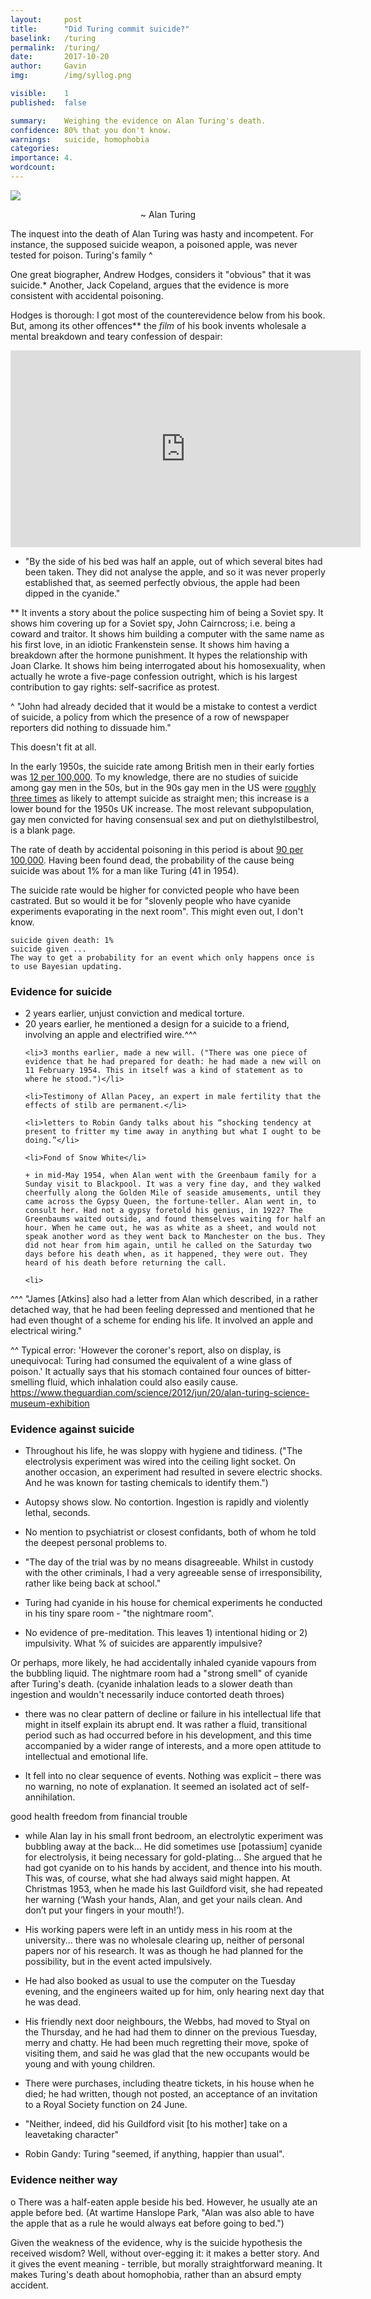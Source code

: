 ```yaml
---
layout: 	post
title:  	"Did Turing commit suicide?"
baselink:	/turing
permalink:	/turing/
date:   	2017-10-20
author:		Gavin	
img:		/img/syllog.png

visible:	1
published: 	false

summary:	Weighing the evidence on Alan Turing's death.
confidence: 80% that you don't know.
warnings: 	suicide, homophobia
categories: 
importance: 4.
wordcount: 		
---
```



<img src="/img/syllog.png"></a>
<center>~ Alan Turing</center>


The inquest into the death of Alan Turing was hasty and incompetent. For instance, the supposed suicide weapon, a poisoned apple, was never tested for poison. Turing's family ^

One great biographer, Andrew Hodges, considers it "obvious" that it was suicide.* Another, Jack Copeland, argues that the evidence is more consistent with accidental poisoning.

Hodges is thorough: I got most of the counterevidence below from his book. But, among its other offences** the <i>film</i> of his book invents wholesale a mental breakdown and teary confession of despair:

<iframe width="560" height="315" src="https://www.youtube.com/embed/zdyGvz2DSd8" frameborder="0" allowfullscreen></iframe>

* "By the side of his bed was half an apple, out of which several bites had been taken. They did not analyse the apple, and so it was never properly established that, as seemed perfectly obvious, the apple had been dipped in the cyanide."

**  It invents a story about the police suspecting him of being a Soviet spy. It shows him covering up for a Soviet spy, John Cairncross; i.e. being a coward and traitor. It shows him building a computer with the same name as his first love, in an idiotic Frankenstein sense. It shows him having a breakdown after the hormone punishment. It hypes the relationship with Joan Clarke. It shows him being interrogated about his homosexuality, when actually he wrote a five-page confession outright, which is his largest contribution to gay rights: self-sacrifice as protest.

^ "John had already decided that it would be a mistake to contest a verdict of suicide, a policy from which the presence of a row of newspaper reporters did nothing to dissuade him."


This doesn't fit at all.

In the early 1950s, the suicide rate among British men in their early forties was 
<a href="https://oup.silverchair-cdn.com/oup/backfile/Content_public/Journal/ije/39/6/10.1093_ije_dyq094/1/m_dyq094f3a.gif?Expires=1505678487&Signature=VCigV0ecvJUK5eIzdFDpm4hEH5gGdVCliOPEL0K8LZDwy9LYr8Tr~qHYcxZEIn8r7dcADLJIxiRCqDIimLxhsuYu-KD~uMmJIFffJr6xyPhl59eocUAnRSHV1TjsKGp6sptga4VTuOzFoUNxNZF2ENkLJxt6~TnfAh~3cmkxSu024m-UPF-LbQpKC9GxsopuaK1JAev0jbxTLIFSnYPgTia7q3OUgi0OWrJ3FtKjbxUJZ1tpm5QIgc83umqnkKB42mPQ6pWbg2A1aIm538efRON2GQJJUc0W-UQfhsCbOGSQH1eLPlWvIeDrOOnCd6uv9NCd2~4c~tqguKSdvLXS7A__&Key-Pair-Id=APKAIUCZBIA4LVPAVW3Q">12 per 100,000</a>. To my knowledge, there are no studies of suicide among gay men in the 50s, but in the 90s gay men in the US were <a href="https://www.ncbi.nlm.nih.gov/pmc/articles/PMC1447240/ ">roughly three times</a> as likely to attempt suicide as straight men; this increase is a lower bound for the 1950s UK increase. The most relevant subpopulation, gay men convicted for having consensual sex and put on diethylstilbestrol, is a blank page.

The rate of death by accidental poisoning in this period is about <a href="https://www.ons.gov.uk/ons/rel/hsq/health-statistics-quarterly/no--18--summer-2003/twentieth-century-mortality-trends-in-england-and-wales.pdf">90 per 100,000</a>.
Having been found dead, the probability of the cause being suicide was about 1% for a man like Turing (41 in 1954). 

The suicide rate would be higher for convicted people who have been castrated. But so would it be for "slovenly people who have cyanide experiments evaporating in the next room". This might even out, I don't know.



    suicide given death: 1%
    suicide given ...
    The way to get a probability for an event which only happens once is to use Bayesian updating.










<h3>Evidence for suicide</h3>

<ul>
	<li>2 years earlier, unjust conviction and medical torture.</li>
	<li>20 years earlier, he mentioned a design for a suicide to a friend, involving an apple and electrified wire.^^^</li>

	<li>3 months earlier, made a new will. ("There was one piece of evidence that he had prepared for death: he had made a new will on 11 February 1954. This in itself was a kind of statement as to where he stood.")</li>

	<li>Testimony of Allan Pacey, an expert in male fertility that the effects of stilb are permanent.</li>

	<li>letters to Robin Gandy talks about his “shocking tendency at present to fritter my time away in anything but what I ought to be doing.”</li>

	<li>Fond of Snow White</li>

	+ in mid-May 1954, when Alan went with the Greenbaum family for a Sunday visit to Blackpool. It was a very fine day, and they walked cheerfully along the Golden Mile of seaside amusements, until they came across the Gypsy Queen, the fortune-teller. Alan went in, to consult her. Had not a gypsy foretold his genius, in 1922? The Greenbaums waited outside, and found themselves waiting for half an hour. When he came out, he was as white as a sheet, and would not speak another word as they went back to Manchester on the bus. They did not hear from him again, until he called on the Saturday two days before his death when, as it happened, they were out. They heard of his death before returning the call.

	<li>
</ul>



^^^ "James [Atkins] also had a letter from Alan which described, in a rather detached way, that he had been feeling depressed and mentioned that he had even thought of a scheme for ending his life. It involved an apple and electrical wiring."

^^ Typical error:
'However the coroner's report, also on display, is unequivocal: Turing had consumed the equivalent of a wine glass of poison.' It actually says that his stomach contained four ounces of bitter-smelling fluid, which inhalation could also easily cause.
https://www.theguardian.com/science/2012/jun/20/alan-turing-science-museum-exhibition



<h3>Evidence against suicide</h3>

- Throughout his life, he was sloppy with hygiene and tidiness. ("The electrolysis experiment was wired into the ceiling light socket. On another occasion, an experiment had resulted in severe electric shocks. And he was known for tasting chemicals to identify them.")

- Autopsy shows slow. No contortion. Ingestion is rapidly and violently lethal, seconds.

- No mention to psychiatrist or closest confidants, both of whom he told the deepest personal problems to.

- "The day of the trial was by no means disagreeable. Whilst in custody with the other criminals, I had a very agreeable sense of irresponsibility, rather like being back at school." 
- Turing had cyanide in his house for chemical experiments he conducted in his tiny spare room - "the nightmare room".

- No evidence of pre-meditation.
This leaves 1) intentional hiding or 2) impulsivity. What % of suicides are apparently impulsive?

Or perhaps, more likely, he had accidentally inhaled cyanide vapours from the bubbling liquid. The nightmare room had a "strong smell" of cyanide after Turing's death. (cyanide inhalation leads to a slower death than ingestion and wouldn't necessarily induce contorted death throes)

- there was no clear pattern of decline or failure in his intellectual life that might in itself explain its abrupt end. It was rather a fluid, transitional period such as had occurred before in his development, and this time accompanied by a wider range of interests, and a more open attitude to intellectual and emotional life.

- It fell into no clear sequence of events. Nothing was explicit – there was no warning, no note of explanation. It seemed an isolated act of self-annihilation. 

good health 
freedom from financial trouble

- while Alan lay in his small front bedroom, an electrolytic experiment was bubbling away at the back... He did sometimes use [potassium] cyanide for electrolysis, it being necessary for gold-plating... She argued that he had got cyanide on to his hands by accident, and thence into his mouth. This was, of course, what she had always said might happen. At Christmas 1953, when he made his last Guildford visit, she had repeated her warning (‘Wash your hands, Alan, and get your nails clean. And don’t put your fingers in your mouth!’).

- His working papers were left in an untidy mess in his room at the university... there was no wholesale clearing up, neither of personal papers nor of his research. It was as though he had planned for the possibility, but in the event acted impulsively.

- He had also booked as usual to use the computer on the Tuesday evening, and the engineers waited up for him, only hearing next day that he was dead. 

- His friendly next door neighbours, the Webbs, had moved to Styal on the Thursday, and he had had them to dinner on the previous Tuesday, merry and chatty. He had been much regretting their move, spoke of visiting them, and said he was glad that the new occupants would be young and with young children. 

- There were purchases, including theatre tickets, in his house when he died; he had written, though not posted, an acceptance of an invitation to a Royal Society function on 24 June. 

- "Neither, indeed, did his Guildford visit [to his mother] take on a leavetaking character"

-  Robin Gandy: Turing "seemed, if anything, happier than usual".



<h3>Evidence neither way</h3>

o  There was a half-eaten apple beside his bed. However, he usually ate an apple before bed. (At wartime Hanslope Park, "Alan was also able to have the apple that as a rule he would always eat before going to bed.")


Given the weakness of the evidence, why is the suicide hypothesis the received wisdom? Well, without over-egging it: it makes a better story. And it gives the event meaning - terrible, but morally straightforward meaning. It makes Turing's death about homophobia, rather than an absurd empty accident.